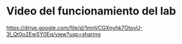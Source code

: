 # Video del funcionamiento del lab

https://drive.google.com/file/d/1mnVCGXnyhk7OtoyU-3l_Qt0o2EwSY0Eq/view?usp=sharing
